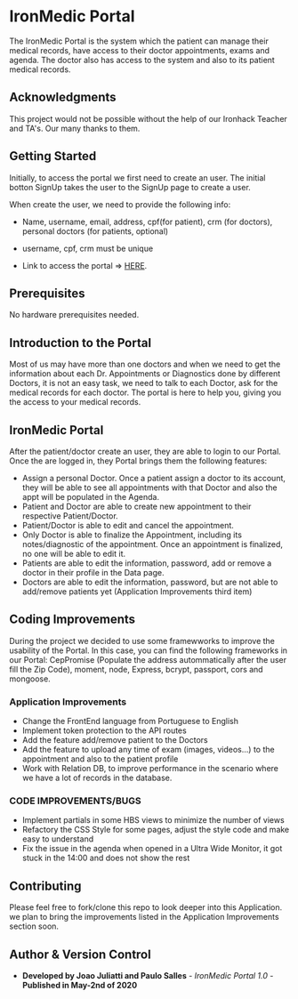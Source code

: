 # IronMedic Portal

The IronMedic Portal is the system which the patient can manage their medical records, have access to their doctor appointments, exams and agenda. The doctor also has access to the system and also to its patient medical records.

## Acknowledgments

This project would not be possible without the help of our Ironhack Teacher and TA's. Our many thanks to them. 

## Getting Started

Initially, to access the portal we first need to create an user. The initial botton SignUp takes the user to the SignUp page to create a user.

When create the user, we need to provide the following info:

* Name, username, email, address, cpf(for patient), crm (for doctors), personal doctors (for patients, optional)
* username, cpf, crm must be unique

* Link to access the portal => [HERE](https://portal-ironmedic.herokuapp.com/).

## Prerequisites

No hardware prerequisites needed. 

## Introduction to the Portal

Most of us may have more than one doctors and when we need to get the information about each Dr. Appointments or Diagnostics done by different Doctors, it is not an easy task, we need to talk to each Doctor, ask for the medical records for each doctor. 
The portal is here to help you, giving you the access to your medical records.

## IronMedic Portal

After the patient/doctor create an user, they are able to login to our Portal. Once the are logged in, they Portal brings them the following features:

* Assign a personal Doctor. Once a patient assign a doctor to its account, they will be able to see all appointments with that Doctor and also the appt will be populated in the Agenda.
* Patient and Doctor are able to create new appointment to their respective Patient/Doctor.
* Patient/Doctor is able to edit and cancel the appointment.
* Only Doctor is able to finalize the Appointment, including its notes/diagnostic of the appointment. Once an appointment is finalized, no one will be able to edit it.
* Patients are able to edit the information, password, add or remove a doctor in their profile in the Data page. 
* Doctors are able to edit the information, password, but are not able to add/remove patients yet (Application Improvements third item)


## Coding Improvements

During the project we decided to use some framewworks to improve the usability of the Portal. In this case, you can find the following frameworks in our Portal: CepPromise (Populate the address autommatically after the user fill the Zip Code), moment, node, Express, bcrypt, passport, cors and mongoose.

### Application Improvements

* Change the FrontEnd language from Portuguese to English
* Implement token protection to the API routes
* Add the feature add/remove patient to the Doctors 
* Add the feature to upload any time of exam (images, videos...) to the appointment and also to the patient profile
* Work with Relation DB, to improve performance in the scenario where we have a lot of records in the database.


### CODE IMPROVEMENTS/BUGS

* Implement partials in some HBS views to minimize the number of views
* Refactory the CSS Style for some pages, adjust the style code and make easy to understand
* Fix the issue in the agenda when opened in a Ultra Wide Monitor, it got stuck in the 14:00 and does not show the rest



## Contributing

Please feel free to fork/clone this repo to look deeper into this Application. we plan to bring the improvements listed in the Application Improvements section soon.

## Author & Version Control

* **Developed by Joao Juliatti and Paulo Salles** - *IronMedic Portal 1.0* - **Published in May-2nd of 2020**
